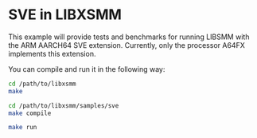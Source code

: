 # SVE in LIBXSMM

This example will provide tests and benchmarks for running LIBSMM with the ARM AARCH64 SVE extension. Currently, only the processor A64FX implements this extension.

You can compile and run it in the following way:

```bash
cd /path/to/libxsmm
make

cd /path/to/libxsmm/samples/sve
make compile

make run
```


